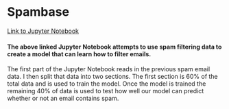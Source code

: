 # Spambase

[Link to Jupyter Notebook](https://github.com/conleydg/spambase/blob/master/Spambase.ipynb)

#### The above linked Jupyter Notebook attempts to use spam filtering data to create a model that can learn how to filter emails.

The first part of the Jupyter Notebook reads in the previous spam email data.  I then split that data into two sections.  The first section is 60% of the total data and is used to train the model.  Once the model is trained the remaining 40% of data is used to test how well our model can predict whether or not an email contains spam.



